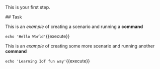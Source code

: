 This is your first step.

## Task

This is an _example_ of creating a scenario and running a **command**

`echo 'Hello World'`{{execute}}

This is an _example_ of creating some more scenario and running another **command**

`echo 'Learning IoT fun way'`{{execute}}
